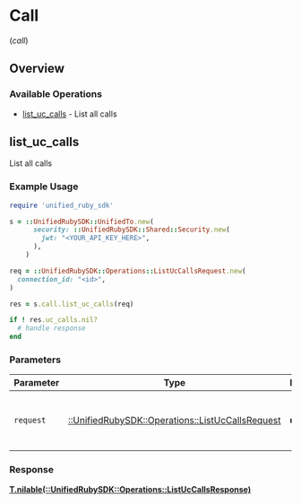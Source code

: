 # Call
(*call*)

## Overview

### Available Operations

* [list_uc_calls](#list_uc_calls) - List all calls

## list_uc_calls

List all calls

### Example Usage

```ruby
require 'unified_ruby_sdk'

s = ::UnifiedRubySDK::UnifiedTo.new(
      security: ::UnifiedRubySDK::Shared::Security.new(
        jwt: "<YOUR_API_KEY_HERE>",
      ),
    )

req = ::UnifiedRubySDK::Operations::ListUcCallsRequest.new(
  connection_id: "<id>",
)

res = s.call.list_uc_calls(req)

if ! res.uc_calls.nil?
  # handle response
end

```

### Parameters

| Parameter                                                                                         | Type                                                                                              | Required                                                                                          | Description                                                                                       |
| ------------------------------------------------------------------------------------------------- | ------------------------------------------------------------------------------------------------- | ------------------------------------------------------------------------------------------------- | ------------------------------------------------------------------------------------------------- |
| `request`                                                                                         | [::UnifiedRubySDK::Operations::ListUcCallsRequest](../../models/operations/listuccallsrequest.md) | :heavy_check_mark:                                                                                | The request object to use for the request.                                                        |

### Response

**[T.nilable(::UnifiedRubySDK::Operations::ListUcCallsResponse)](../../models/operations/listuccallsresponse.md)**

